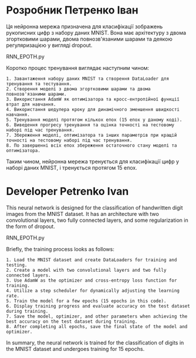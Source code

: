 # Розробник Петренко Іван

Ця нейронна мережа призначена для класифікації зображень рукописних цифр з набору даних MNIST. Вона має архітектуру з двома згортковими шарами, двома повнозв'язаними шарами та деякою регуляризацією у вигляді dropout.

RNN_EPOTH.py

Коротко процес тренування виглядає наступним чином:

    1. Завантаження набору даних MNIST та створення DataLoader для тренування та тестування.
    2. Створення моделі з двома згортковими шарами та двома повнозв'язаними шарами.
    3. Використання AdamW як оптимізатора та кросс-ентропійної функції втрат для навчання.
    4. Використання шедулера кроку для динамічного зменшення швидкості навчання.
    5. Тренування моделі протягом кількох епох (15 епох у даному коді).
    6. Виведення прогресу тренування та оцінка точності на тестовому наборі під час тренування.
    7. Збереження моделі, оптимізатора та інших параметрів при кращій точності на тестовому наборі під час тренування.
    8. По завершенні всіх епох збереження остаточного стану моделі та оптимізатора.

Таким чином, нейронна мережа тренується для класифікації цифр у наборі даних MNIST, і тренується протягом 15 епох.

# Developer Petrenko Ivan 

This neural network is designed for the classification of handwritten digit images from the MNIST dataset. It has an architecture with two convolutional layers, two fully connected layers, and some regularization in the form of dropout.

RNN_EPOTH.py

Briefly, the training process looks as follows:

    1. Load the MNIST dataset and create DataLoaders for training and testing.
    2. Create a model with two convolutional layers and two fully connected layers.
    3. Use AdamW as the optimizer and cross-entropy loss function for training.
    4. Utilize a step scheduler for dynamically adjusting the learning rate.
    5. Train the model for a few epochs (15 epochs in this code).
    6. Display training progress and evaluate accuracy on the test dataset during training.
    7. Save the model, optimizer, and other parameters when achieving the best accuracy on the test dataset during training.
    8. After completing all epochs, save the final state of the model and optimizer.

In summary, the neural network is trained for the classification of digits in the MNIST dataset and undergoes training for 15 epochs.
